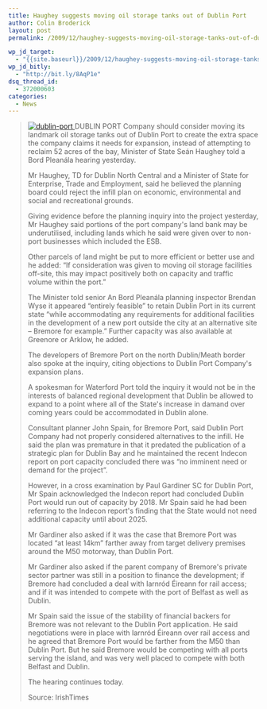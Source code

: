 ```yaml
---
title: Haughey suggests moving oil storage tanks out of Dublin Port
author: Colin Broderick
layout: post
permalink: /2009/12/haughey-suggests-moving-oil-storage-tanks-out-of-dublin-port/

wp_jd_target:
  - "{{site.baseurl}}/2009/12/haughey-suggests-moving-oil-storage-tanks-out-of-dublin-port/"
wp_jd_bitly:
  - "http://bit.ly/8AqP1e"
dsq_thread_id:
  - 372000603
categories:
  - News
---
```

> <a href="{{site.baseurl}}/wp-content/gallery/post/dublin-port.jpg" title="http://www.flickr.com/photos/harlowirish/" class="shutterset_singlepic16" > <img class="ngg-singlepic ngg-left" src="{{site.baseurl}}/wp-content/gallery/cache/16__320x240_dublin-port.jpg" alt="dublin-port" title="dublin-port" /> </a> DUBLIN PORT Company should consider moving its landmark oil storage tanks out of Dublin Port to create the extra space the company claims it needs for expansion, instead of attempting to reclaim 52 acres of the bay, Minister of State Seán Haughey told a Bord Pleanála hearing yesterday.
> 
> Mr Haughey, TD for Dublin North Central and a Minister of State for Enterprise, Trade and Employment, said he believed the planning board could reject the infill plan on economic, environmental and social and recreational grounds.
> 
> Giving evidence before the planning inquiry into the project yesterday, Mr Haughey said portions of the port company's land bank may be underutilised, including lands which he said were given over to non-port businesses which included the ESB.
> 
> Other parcels of land might be put to more efficient or better use and he added: “If consideration was given to moving oil storage facilities off-site, this may impact positively both on capacity and traffic volume within the port.”
> 
> The Minister told senior An Bord Pleanála planning inspector Brendan Wyse it appeared “entirely feasible” to retain Dublin Port in its current state “while accommodating any requirements for additional facilities in the development of a new port outside the city at an alternative site – Bremore for example.” Further capacity was also available at Greenore or Arklow, he added.
> 
> The developers of Bremore Port on the north Dublin/Meath border also spoke at the inquiry, citing objections to Dublin Port Company's expansion plans.
> 
> A spokesman for Waterford Port told the inquiry it would not be in the interests of balanced regional development that Dublin be allowed to expand to a point where all of the State's increase in damand over coming years could be accommodated in Dublin alone.
> 
> Consultant planner John Spain, for Bremore Port, said Dublin Port Company had not properly considered alternatives to the infill. He said the plan was premature in that it predated the publication of a strategic plan for Dublin Bay and he maintained the recent Indecon report on port capacity concluded there was “no imminent need or demand for the project”.  
> <!--more-->
> 
>   
> However, in a cross examination by Paul Gardiner SC for Dublin Port, Mr Spain acknowledged the Indecon report had concluded Dublin Port would run out of capacity by 2018. Mr Spain said he had been referring to the Indecon report's finding that the State would not need additional capacity until about 2025.
> 
> Mr Gardiner also asked if it was the case that Bremore Port was located “at least 14km” farther away from target delivery premises around the M50 motorway, than Dublin Port.
> 
> Mr Gardiner also asked if the parent company of Bremore's private sector partner was still in a position to finance the development; if Bremore had concluded a deal with Iarnród Éireann for rail access; and if it was intended to compete with the port of Belfast as well as Dublin.
> 
> Mr Spain said the issue of the stability of financial backers for Bremore was not relevant to the Dublin Port application. He said negotiations were in place with Iarnród Éireann over rail access and he agreed that Bremore Port would be farther from the M50 than Dublin Port. But he said Bremore would be competing with all ports serving the island, and was very well placed to compete with both Belfast and Dublin.
> 
> The hearing continues today.
> 
> Source: IrishTimes

